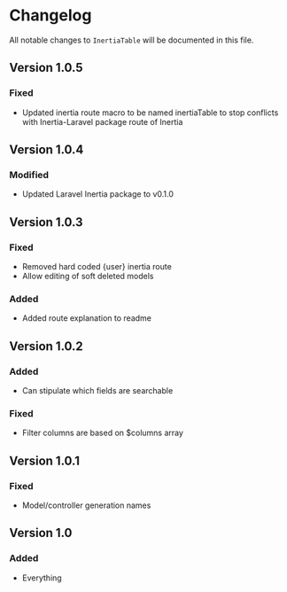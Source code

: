 # Changelog

All notable changes to `InertiaTable` will be documented in this file.

## Version 1.0.5

### Fixed
- Updated inertia route macro to be named inertiaTable to stop conflicts with Inertia-Laravel package route of Inertia

## Version 1.0.4

### Modified
- Updated Laravel Inertia package to v0.1.0

## Version 1.0.3

### Fixed
- Removed hard coded {user} inertia route
- Allow editing of soft deleted models

### Added
- Added route explanation to readme

## Version 1.0.2

### Added
- Can stipulate which fields are searchable

### Fixed
- Filter columns are based on $columns array

## Version 1.0.1

### Fixed
- Model/controller generation names


## Version 1.0

### Added
- Everything
